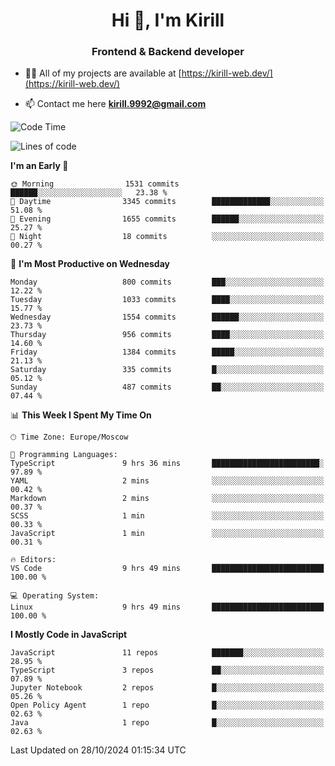 <h1 align="center">Hi 👋, I'm Kirill</h1>
<h3 align="center">Frontend & Backend developer</h3>

- 👨‍💻 All of my projects are available at [https://kirill-web.dev/](https://kirill-web.dev/)

- 📫 Contact me here **kirill.9992@gmail.com**











<!--START_SECTION:waka-->
![Code Time](http://img.shields.io/badge/Code%20Time-2%2C015%20hrs%2025%20mins-blue)

![Lines of code](https://img.shields.io/badge/From%20Hello%20World%20I%27ve%20Written-4.8%20million%20lines%20of%20code-blue)

**I'm an Early 🐤** 

```text
🌞 Morning                1531 commits        ██████░░░░░░░░░░░░░░░░░░░   23.38 % 
🌆 Daytime                3345 commits        █████████████░░░░░░░░░░░░   51.08 % 
🌃 Evening                1655 commits        ██████░░░░░░░░░░░░░░░░░░░   25.27 % 
🌙 Night                  18 commits          ░░░░░░░░░░░░░░░░░░░░░░░░░   00.27 % 
```
📅 **I'm Most Productive on Wednesday** 

```text
Monday                   800 commits         ███░░░░░░░░░░░░░░░░░░░░░░   12.22 % 
Tuesday                  1033 commits        ████░░░░░░░░░░░░░░░░░░░░░   15.77 % 
Wednesday                1554 commits        ██████░░░░░░░░░░░░░░░░░░░   23.73 % 
Thursday                 956 commits         ████░░░░░░░░░░░░░░░░░░░░░   14.60 % 
Friday                   1384 commits        █████░░░░░░░░░░░░░░░░░░░░   21.13 % 
Saturday                 335 commits         █░░░░░░░░░░░░░░░░░░░░░░░░   05.12 % 
Sunday                   487 commits         ██░░░░░░░░░░░░░░░░░░░░░░░   07.44 % 
```


📊 **This Week I Spent My Time On** 

```text
🕑︎ Time Zone: Europe/Moscow

💬 Programming Languages: 
TypeScript               9 hrs 36 mins       ████████████████████████░   97.89 % 
YAML                     2 mins              ░░░░░░░░░░░░░░░░░░░░░░░░░   00.42 % 
Markdown                 2 mins              ░░░░░░░░░░░░░░░░░░░░░░░░░   00.37 % 
SCSS                     1 min               ░░░░░░░░░░░░░░░░░░░░░░░░░   00.33 % 
JavaScript               1 min               ░░░░░░░░░░░░░░░░░░░░░░░░░   00.31 % 

🔥 Editors: 
VS Code                  9 hrs 49 mins       █████████████████████████   100.00 % 

💻 Operating System: 
Linux                    9 hrs 49 mins       █████████████████████████   100.00 % 
```

**I Mostly Code in JavaScript** 

```text
JavaScript               11 repos            ███████░░░░░░░░░░░░░░░░░░   28.95 % 
TypeScript               3 repos             ██░░░░░░░░░░░░░░░░░░░░░░░   07.89 % 
Jupyter Notebook         2 repos             █░░░░░░░░░░░░░░░░░░░░░░░░   05.26 % 
Open Policy Agent        1 repo              █░░░░░░░░░░░░░░░░░░░░░░░░   02.63 % 
Java                     1 repo              █░░░░░░░░░░░░░░░░░░░░░░░░   02.63 % 
```




 Last Updated on 28/10/2024 01:15:34 UTC
<!--END_SECTION:waka-->
